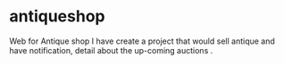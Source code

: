 # antiqueshop
Web for Antique shop
I have create a project that would sell antique and have notification, detail about the up-coming auctions .
